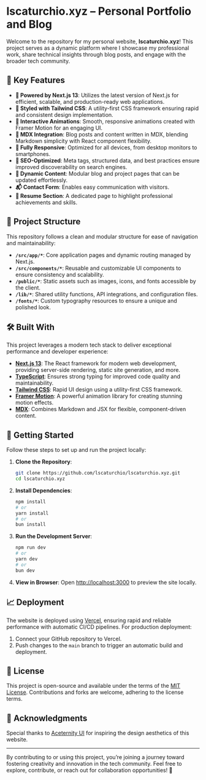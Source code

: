 # lscaturchio.xyz – Personal Portfolio and Blog

Welcome to the repository for my personal website, **lscaturchio.xyz**! This project serves as a dynamic platform where I showcase my professional work, share technical insights through blog posts, and engage with the broader tech community.

## 🌟 Key Features

- **🚀 Powered by Next.js 13**: Utilizes the latest version of Next.js for efficient, scalable, and production-ready web applications.
- **💅 Styled with Tailwind CSS**: A utility-first CSS framework ensuring rapid and consistent design implementation.
- **🎨 Interactive Animations**: Smooth, responsive animations created with Framer Motion for an engaging UI.
- **📝 MDX Integration**: Blog posts and content written in MDX, blending Markdown simplicity with React component flexibility.
- **📱 Fully Responsive**: Optimized for all devices, from desktop monitors to smartphones.
- **🎯 SEO-Optimized**: Meta tags, structured data, and best practices ensure improved discoverability on search engines.
- **📄 Dynamic Content**: Modular blog and project pages that can be updated effortlessly.
- **📬 Contact Form**: Enables easy communication with visitors.
- **📑 Resume Section**: A dedicated page to highlight professional achievements and skills.

## 📂 Project Structure

This repository follows a clean and modular structure for ease of navigation and maintainability:

- **`/src/app/*`**: Core application pages and dynamic routing managed by Next.js.  
- **`/src/components/*`**: Reusable and customizable UI components to ensure consistency and scalability.  
- **`/public/*`**: Static assets such as images, icons, and fonts accessible by the client.  
- **`/lib/*`**: Shared utility functions, API integrations, and configuration files.  
- **`/fonts/*`**: Custom typography resources to ensure a unique and polished look.  

## 🛠️ Built With

This project leverages a modern tech stack to deliver exceptional performance and developer experience:

- **[Next.js 13](https://nextjs.org/)**: The React framework for modern web development, providing server-side rendering, static site generation, and more.  
- **[TypeScript](https://www.typescriptlang.org/)**: Ensures strong typing for improved code quality and maintainability.  
- **[Tailwind CSS](https://tailwindcss.com/)**: Rapid UI design using a utility-first CSS framework.  
- **[Framer Motion](https://www.framer.com/motion/)**: A powerful animation library for creating stunning motion effects.  
- **[MDX](https://mdxjs.com/)**: Combines Markdown and JSX for flexible, component-driven content.  

## 🚀 Getting Started

Follow these steps to set up and run the project locally:

1. **Clone the Repository**:
   ```bash
   git clone https://github.com/lscaturchio/lscaturchio.xyz.git
   cd lscaturchio.xyz
   ```

2. **Install Dependencies**:
   ```bash
   npm install
   # or
   yarn install
   # or
   bun install
   ```

3. **Run the Development Server**:
   ```bash
   npm run dev
   # or
   yarn dev
   # or
   bun dev
   ```

4. **View in Browser**: Open [http://localhost:3000](http://localhost:3000) to preview the site locally.

## 📈 Deployment

The website is deployed using [Vercel](https://vercel.com/), ensuring rapid and reliable performance with automatic CI/CD pipelines. For production deployment:

1. Connect your GitHub repository to Vercel.  
2. Push changes to the `main` branch to trigger an automatic build and deployment.  

## 📜 License

This project is open-source and available under the terms of the [MIT License](LICENSE). Contributions and forks are welcome, adhering to the license terms.

## 🙌 Acknowledgments

Special thanks to [Aceternity UI](https://ui.aceternity.com/templates) for inspiring the design aesthetics of this website. 

---

By contributing to or using this project, you’re joining a journey toward fostering creativity and innovation in the tech community. Feel free to explore, contribute, or reach out for collaboration opportunities! 🚀